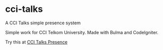 # cci-talks
A CCI Talks simple presence system

Simple work for CCI Telkom University. Made with Bulma and CodeIgniter.

Try this at [CCI Talks Presence](http://ccitelu.000webhostapp.com)